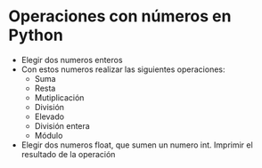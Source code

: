 # Operaciones con números en Python

-   Elegir dos numeros enteros
-   Con estos numeros realizar las siguientes operaciones:
    -   Suma
    -   Resta
    -   Mutiplicación
    -   División
    -   Elevado
    -   División entera
    -   Módulo
-   Elegir dos numeros float, que sumen un numero int. Imprimir el resultado de la operación
